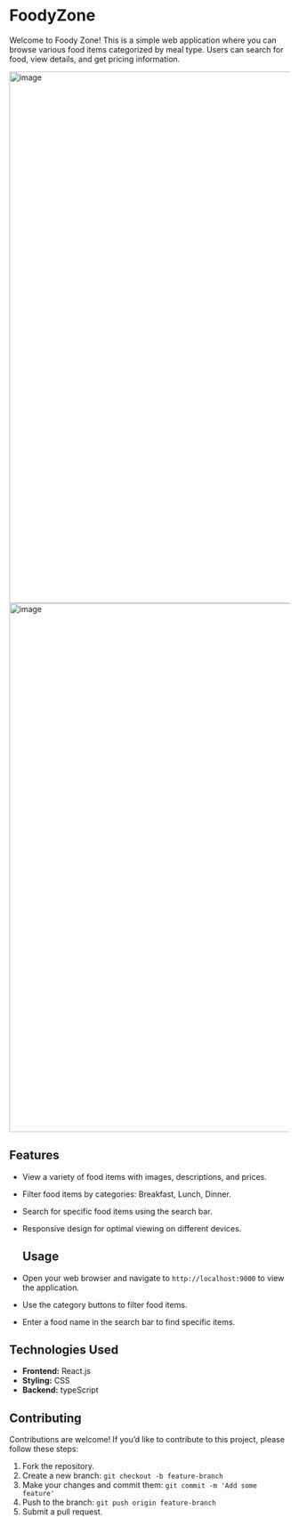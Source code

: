 # FoodyZone
Welcome to Foody Zone! This is a simple web application where you can browse various food items categorized by meal type. Users can search for food, view details, and get pricing information.

<img width="956" alt="image" src="https://github.com/ghpreeti/FoodyZone/assets/115339754/7c21663f-b7c2-4698-9fc8-180762f0c5ae">

<img width="951" alt="image" src="https://github.com/ghpreeti/FoodyZone/assets/115339754/3276f283-07a3-4e4e-9d1c-0f51448ca8cd">

## Features

- View a variety of food items with images, descriptions, and prices.
- Filter food items by categories: Breakfast, Lunch, Dinner.
- Search for specific food items using the search bar.
- Responsive design for optimal viewing on different devices.

  ## Usage

- Open your web browser and navigate to `http://localhost:9000` to view the application.
- Use the category buttons to filter food items.
- Enter a food name in the search bar to find specific items.

## Technologies Used

- **Frontend:** React.js
- **Styling:** CSS
- **Backend:** typeScript

## Contributing

Contributions are welcome! If you’d like to contribute to this project, please follow these steps:

1. Fork the repository.
2. Create a new branch: `git checkout -b feature-branch`
3. Make your changes and commit them: `git commit -m 'Add some feature'`
4. Push to the branch: `git push origin feature-branch`
5. Submit a pull request.


